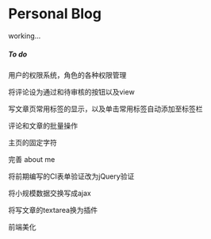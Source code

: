 # Personal Blog
working...

##### To do

用户的权限系统，角色的各种权限管理

将评论设为通过和待审核的按钮以及view

写文章页常用标签的显示，以及单击常用标签自动添加至标签栏

评论和文章的批量操作

主页的固定字符

完善 about me

将前期编写的CI表单验证改为jQuery验证

将小规模数据交换写成ajax

将写文章的textarea换为插件

前端美化
